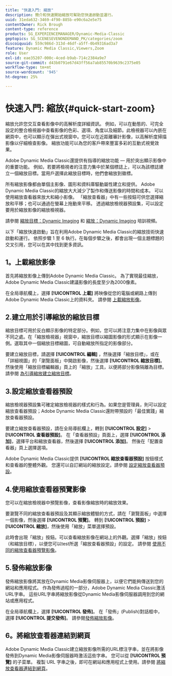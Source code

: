 ```yaml
---
title: "快速入門: 縮放"
description: 簡介和快速開始縮放可幫助您快速啟動並運行。
uuid: 31eda632-3469-4f90-885b-e90c6a2e5e75
contentOwner: Rick Brough
content-type: reference
products: SG_EXPERIENCEMANAGER/Dynamic-Media-Classic
geptopics: SG_SCENESEVENONDEMAND_PK/categories/zoom
discoiquuid: 559c986d-313d-46df-a5ff-0b49316ad3a7
feature: Dynamic Media Classic,Viewers,Zoom
role: User
exl-id: eae35207-000c-4ced-b9ab-714c2384a9e7
source-git-commit: d43b0791e67d43ff56a7ab85570b9639c2375e05
workflow-type: tm+mt
source-wordcount: '945'
ht-degree: 25%

---
```


# 快速入門: 縮放{#quick-start-zoom}

縮放允許您交互查看影像中的高解析度詳細資訊。 例如，可以在動態的、可完全設定的整合檢視器中查看影像的色彩、選項、角度以及細節。此檢視器可以內嵌在網頁中，也可以顯示在彈出式視窗中。您可以在近距離審計影像，以高解析度掃描影像以仔細檢查影像。 縮放功能可以為您的客戶帶來豐富多彩的互動式視覺效果。

Adobe Dynamic Media Classic還提供有指導的縮放功能 — 用於突出顯示影像中的重要功能。 例如，若要將檢視者的注意力集中於某個標誌上，可以為該標誌建立一個縮放目標。當用戶選擇此縮放目標時，他們會縮放到徽標。

所有縮放影像都由單個主影像、圖形和資料庫驅動屬性建立和提供。 Adobe Dynamic Media Classic的縮放大大減少了製作和傳送影像的時間和成本。 可以使用縮放查看器來放大和縮小影像。 「縮放查看器」中有一些按鈕可供您選擇縮放和平移；也可以通過在螢幕上拖動來平移。 透過縮放檢視器預設集，可以設定要用於縮放影像的縮放檢視器。

請參閱 [縮放目標：Dynamic Imaging](https://s7d5.scene7.com/s7viewers/html5/VideoViewer.html?videoserverurl=https://s7d5.scene7.com/is/content/&amp;emailurl=https://s7d5.scene7.com/s7/emailFriend&amp;serverUrl=https://s7d5.scene7.com/is/image/&amp;config=Scene7SharedAssets/Universal_HTML5_Video&amp;contenturl=https://s7d5.scene7.com/skins/&amp;asset=S7tutorials/559_Zoom%20Target%20Tool_converted%20renamed_Dynamic%20Imaging-AVS) 和 [縮放：Dynamic Imaging](https://s7d5.scene7.com/s7viewers/html5/VideoViewer.html?videoserverurl=https://s7d5.scene7.com/is/content/&amp;emailurl=https://s7d5.scene7.com/s7/emailFriend&amp;serverUrl=https://s7d5.scene7.com/is/image/&amp;config=Scene7SharedAssets/Universal_HTML5_Video&amp;contenturl=https://s7d5.scene7.com/skins/&amp;asset=S7tutorials/560_Zoom_converted%20renamed_Dynamic%20Imaging-AVS) 培訓視頻。

以下「縮放快速啟動」旨在利用Adobe Dynamic Media Classic的縮放技術快速啟動和運行。 依照步驟 1 至 6 執行。在每個步驟之後，都會出現一個主題標題的交叉引用，您可以在其中找到更多資訊。

## 1。上載縮放影像

首先將縮放影像上傳到Adobe Dynamic Media Classic。 為了實現最佳縮放，Adobe Dynamic Media Classic建議影像的長度至少為2000像素。

在全局導航欄上，選擇 **[!UICONTROL 上載]** 將映像從您的電腦或網路上傳到Adobe Dynamic Media Classic上的資料夾。 請參閱 [上載縮放影像](uploading-zoom-images.md#uploading_zoom_images)。

## 2.建立用於引導縮放的縮放目標

縮放目標可用於反白顯示影像的特定部分。例如，您可以將注意力集中在影像與眾不同之處。在「縮放檢視器」視窗中，縮放目標以縮圖影像的形式顯示在影像一側。選取其中一個縮放目標縮圖，可自動縮放所指定的影像部分。

要建立縮放目標，請選擇 **[!UICONTROL 編輯]** ，然後選擇「縮放目標」，或在「詳細視圖」的「瀏覽面板」中開啟影像，然後選擇 **[!UICONTROL 縮放目標]**。 然後使用「縮放目標編輯器」頁上的「縮放」工具，以便將部分影像隔離為目標。 請參閱 [為引導縮放建立縮放目標](creating-zoom-targets-guided-zoom.md#creating_zoom_targets_for_guided_zoom)。

## 3.設定縮放查看器預設

縮放檢視器預設集可確定縮放檢視器的樣式和行為。如果您是管理員，則可以設定縮放查看器預設；Adobe Dynamic Media Classic還附帶預設的「最佳實踐」縮放查看器預設。

要建立縮放查看器預設，請在全局導航欄上，轉到 **[!UICONTROL 設定]** > **[!UICONTROL 查看器預設]**。 在「查看器預設」頁面上，選擇 **[!UICONTROL 添加]**，選擇平台和縮放查看器，然後選擇 **[!UICONTROL 添加]**。 然後在「配置查看器」頁上選擇選項。

Adobe Dynamic Media Classic提供 **[!UICONTROL 縮放查看器預設]** 按鈕樣式和查看器的整體外觀。 您還可以自訂網站的縮放設定。請參閱 [設定縮放查看器預設](setting-zoom-viewer-presets.md#setting_up_zoom_viewer_presets)。

## 4.使用縮放查看器預覽影像

您可以在縮放檢視器中預覽影像，查看影像縮放時的縮放效果。

要瀏覽不同的縮放查看器預設及其顯示縮放體驗的方式，請在「瀏覽面板」中選擇一個影像，然後選擇 **[!UICONTROL 預覽]**。 轉到 **[!UICONTROL 預設]** > **[!UICONTROL 縮放]**，然後使用「縮放」菜單選擇預設。

此時會出現「縮放」按鈕。可以查看縮放影像在網站上的外觀。選擇「縮放」按鈕（和縮放目標），以便您可以test所選「縮放查看器預設」的設定。 請參閱 [使用不同的縮放查看器預覽影像](previewing-image-assets-different-zoom.md#previewing_image_assets_with_different_zoom_viewers)。

## 5.發佈縮放影像

發佈縮放影像將其放在Dynamic Media影像伺服器上，以便它們能夠傳送到您的網站和應用程式。 作為發佈過程的一部分，Adobe Dynamic Media Classic激活URL字串。 這些URL字串將縮放影像從Dynamic Media影像伺服器調用到您的網站或應用程式。

在全局導航欄上，選擇 **[!UICONTROL 發佈]**。 在「發佈」(Publish)對話框中，選擇 **[!UICONTROL 提交發佈]**。 請參閱[發佈縮放影像](publishing-zoom-images.md#publishing_zoom_images)。

## 6。將縮放查看器連結到網頁

Adobe Dynamic Media Classic建立縮放影像所需的URL標注字串，並在將影像發佈到Dynamic Media影像伺服器時激活這些字串。 您可以從 **[!UICONTROL 預覽]** 的子菜單。 複製 URL 字串之後，即可在網站和應用程式上使用。請參閱 [將縮放查看器連結到網頁](linking-zoom-viewers-web-pages.md#linking_zoom_viewers_to_your_web_pages)。
